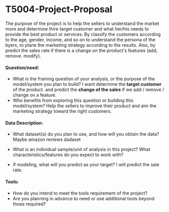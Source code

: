 # T5004-Project-Proposal

The purpose of the project is to help the sellers to understand the market more and determine thire target customer and what her/his needs to provide the best product or services. 
By classify the customers according to the age, gender, income, and so on to understand the persona of the byers, to plane the marketing strategy according to the results.
Also, by predict the sales rate if there is a change on the product's features (add, remove. modify).



#### Question/need:
* What is the framing question of your analysis, or the purpose of the model/system you plan to build? 
I want determine the **target customer** of the product. and predict the **change of the sales** if we add / remove / change on a feature.
* Who benefits from exploring this question or building this model/system?
Help the sellers to improve their product and aim the marketing strategy toward the right customers.

#### Data Description:
* What dataset(s) do you plan to use, and how will you obtain the data? Maybe amazon reviews dadaset

* What is an individual sample/unit of analysis in this project? What characteristics/features do you expect to work with?

* If modeling, what will you predict as your target?
I will predict the sale rate.

#### Tools:
* How do you intend to meet the tools requirement of the project? 
* Are you planning in advance to need or use additional tools beyond those required?
